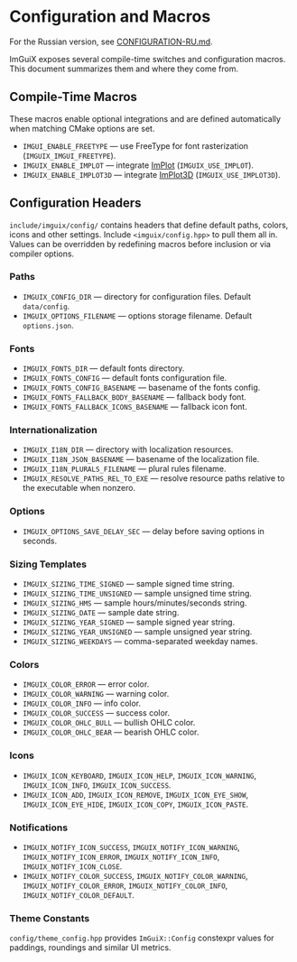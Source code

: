 # Configuration and Macros

For the Russian version, see [CONFIGURATION-RU.md](CONFIGURATION-RU.md).

ImGuiX exposes several compile-time switches and configuration macros. This document summarizes them and where they come from.

## Compile-Time Macros

These macros enable optional integrations and are defined automatically when matching CMake options are set.

- `IMGUI_ENABLE_FREETYPE` — use FreeType for font rasterization (`IMGUIX_IMGUI_FREETYPE`).
- `IMGUIX_ENABLE_IMPLOT` — integrate [ImPlot](https://github.com/epezent/implot) (`IMGUIX_USE_IMPLOT`).
- `IMGUIX_ENABLE_IMPLOT3D` — integrate [ImPlot3D](https://github.com/jimgries/implot3d) (`IMGUIX_USE_IMPLOT3D`).

## Configuration Headers

`include/imguix/config/` contains headers that define default paths, colors, icons and other settings. Include `<imguix/config.hpp>` to pull them all in. Values can be overridden by redefining macros before inclusion or via compiler options.

### Paths

- `IMGUIX_CONFIG_DIR` — directory for configuration files. Default `data/config`.
- `IMGUIX_OPTIONS_FILENAME` — options storage filename. Default `options.json`.

### Fonts

- `IMGUIX_FONTS_DIR` — default fonts directory.
- `IMGUIX_FONTS_CONFIG` — default fonts configuration file.
- `IMGUIX_FONTS_CONFIG_BASENAME` — basename of the fonts config.
- `IMGUIX_FONTS_FALLBACK_BODY_BASENAME` — fallback body font.
- `IMGUIX_FONTS_FALLBACK_ICONS_BASENAME` — fallback icon font.

### Internationalization

- `IMGUIX_I18N_DIR` — directory with localization resources.
- `IMGUIX_I18N_JSON_BASENAME` — basename of the localization file.
- `IMGUIX_I18N_PLURALS_FILENAME` — plural rules filename.
- `IMGUIX_RESOLVE_PATHS_REL_TO_EXE` — resolve resource paths relative to the executable when nonzero.

### Options

- `IMGUIX_OPTIONS_SAVE_DELAY_SEC` — delay before saving options in seconds.

### Sizing Templates

- `IMGUIX_SIZING_TIME_SIGNED` — sample signed time string.
- `IMGUIX_SIZING_TIME_UNSIGNED` — sample unsigned time string.
- `IMGUIX_SIZING_HMS` — sample hours/minutes/seconds string.
- `IMGUIX_SIZING_DATE` — sample date string.
- `IMGUIX_SIZING_YEAR_SIGNED` — sample signed year string.
- `IMGUIX_SIZING_YEAR_UNSIGNED` — sample unsigned year string.
- `IMGUIX_SIZING_WEEKDAYS` — comma-separated weekday names.

### Colors

- `IMGUIX_COLOR_ERROR` — error color.
- `IMGUIX_COLOR_WARNING` — warning color.
- `IMGUIX_COLOR_INFO` — info color.
- `IMGUIX_COLOR_SUCCESS` — success color.
- `IMGUIX_COLOR_OHLC_BULL` — bullish OHLC color.
- `IMGUIX_COLOR_OHLC_BEAR` — bearish OHLC color.

### Icons

- `IMGUIX_ICON_KEYBOARD`, `IMGUIX_ICON_HELP`, `IMGUIX_ICON_WARNING`, `IMGUIX_ICON_INFO`, `IMGUIX_ICON_SUCCESS`.
- `IMGUIX_ICON_ADD`, `IMGUIX_ICON_REMOVE`, `IMGUIX_ICON_EYE_SHOW`, `IMGUIX_ICON_EYE_HIDE`, `IMGUIX_ICON_COPY`, `IMGUIX_ICON_PASTE`.

### Notifications

- `IMGUIX_NOTIFY_ICON_SUCCESS`, `IMGUIX_NOTIFY_ICON_WARNING`, `IMGUIX_NOTIFY_ICON_ERROR`, `IMGUIX_NOTIFY_ICON_INFO`, `IMGUIX_NOTIFY_ICON_CLOSE`.
- `IMGUIX_NOTIFY_COLOR_SUCCESS`, `IMGUIX_NOTIFY_COLOR_WARNING`, `IMGUIX_NOTIFY_COLOR_ERROR`, `IMGUIX_NOTIFY_COLOR_INFO`, `IMGUIX_NOTIFY_COLOR_DEFAULT`.

### Theme Constants

`config/theme_config.hpp` provides `ImGuiX::Config` constexpr values for paddings, roundings and similar UI metrics.


